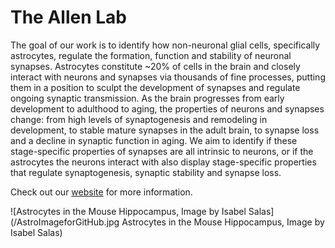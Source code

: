# The Allen Lab 
The goal of our work is to identify how non-neuronal glial cells, specifically astrocytes, regulate the formation, function and stability of neuronal synapses.
Astrocytes constitute ~20% of cells in the brain and closely interact with neurons and synapses via thousands of fine processes, putting them in a position to sculpt the development of synapses and regulate ongoing synaptic transmission. As the brain progresses from early development to adulthood to aging, the properties of neurons and synapses change: from high levels of synaptogenesis and remodeling in development, to stable mature synapses in the adult brain, to synapse loss and a decline in synaptic function in aging. We aim to identify if these stage-specific properties of synapses are all intrinsic to neurons, or if the astrocytes the neurons interact with also display stage-specific properties that regulate synaptogenesis, synaptic stability and synapse loss.

Check out our [website](https://allen.salk.edu/) for more information.

![Astrocytes in the Mouse Hippocampus, Image by Isabel Salas](/AstroImageforGitHub.jpg Astrocytes in the Mouse Hippocampus, Image by Isabel Salas)
